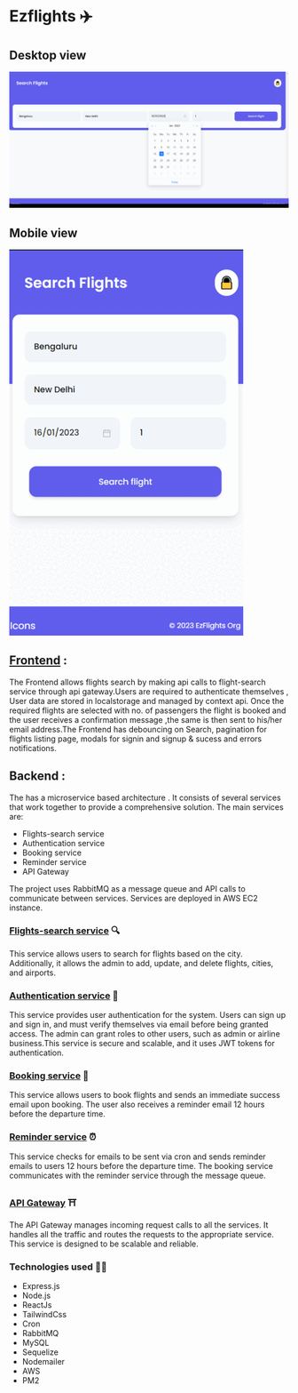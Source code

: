 # Ezflights :airplane:

## Desktop view
![Pc view](https://github.com/Sauvic016/Ezflights/blob/main/Pc_view.gif)
## Mobile view
![Mobile_view](https://github.com/Sauvic016/Ezflights/blob/main/mobile_view.gif)

## **[Frontend](https://github.com/Sauvic016/Ezflights-frontend)** : 
The Frontend allows flights search by making api calls to flight-search service through api gateway.Users are required to authenticate themselves , User data are stored in localstorage and managed by context api. Once the required flights are selected with no. of passengers the flight is booked and the user receives a confirmation message ,the same is then sent to his/her email address.The Frontend has debouncing on Search, pagination for flights listing page, modals for signin and signup & sucess and errors notifications.

## Backend : 
The has a microservice based architecture . It consists of several services that work together to provide a comprehensive solution. The main services are:
- Flights-search service
- Authentication service
- Booking service
- Reminder service
- API Gateway

The project uses RabbitMQ as a message queue and API calls to communicate between services. Services are deployed in AWS EC2 instance. 

### **[Flights-search service](https://github.com/Sauvic016/FlightsAndSearchService)** :mag:

This service allows users to search for flights based on the city. Additionally, it allows the admin to add, update, and delete flights, cities, and airports.

### **[Authentication service](https://github.com/Sauvic016/AuthService)** :closed_lock_with_key:

This service provides user authentication for the system. Users can sign up and sign in, and must verify themselves via email before being granted access. The admin can grant roles to other users, such as admin or airline business.This service is secure and scalable, and it uses JWT tokens for authentication.

### **[Booking service](https://github.com/Sauvic016/AirticketBookingService)** :calendar:

This service allows users to book flights and sends an immediate success email upon booking. The user also receives a reminder email 12 hours before the departure time.

### **[Reminder service](https://github.com/Sauvic016/ReminderService)** :alarm_clock:

This service checks for emails to be sent via cron and sends reminder emails to users 12 hours before the departure time. The booking service communicates with the reminder service through the message queue.

### **[API Gateway](https://github.com/Sauvic016/API_Gateway)**  ⛩️

The API Gateway manages incoming request calls to all the services. It handles all the traffic and routes the requests to the appropriate service. This service is designed to be scalable and reliable.

### **Technologies used** 👨‍💻

- Express.js
- Node.js
- ReactJs
- TailwindCss
- Cron
- RabbitMQ
- MySQL
- Sequelize
- Nodemailer
- AWS
- PM2
